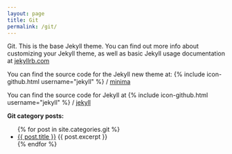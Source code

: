 ```yaml
---
layout: page
title: Git
permalink: /git/
---
```


Git. This is the base Jekyll theme. You can find out more info about customizing your Jekyll theme, as well as basic Jekyll usage documentation at [jekyllrb.com](http://jekyllrb.com/)

You can find the source code for the Jekyll new theme at:
{% include icon-github.html username="jekyll" %} /
[minima](https://github.com/jekyll/minima)

You can find the source code for Jekyll at
{% include icon-github.html username="jekyll" %} /
[jekyll](https://github.com/jekyll/jekyll)

**Git category posts:**
<ul>
  {% for post in site.categories.git %}
    <li>
      <a href="apuntes{{ post.url }}">{{ post.title }}</a>
      {{ post.excerpt }}
    </li>
  {% endfor %}
</ul>
